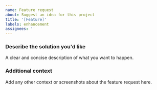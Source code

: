 ```yaml
---
name: Feature request
about: Suggest an idea for this project
title: '[Feature]'
labels: enhancement
assignees: ''
---
```


### Describe the solution you'd like

A clear and concise description of what you want to happen.

### Additional context

Add any other context or screenshots about the feature request here.
